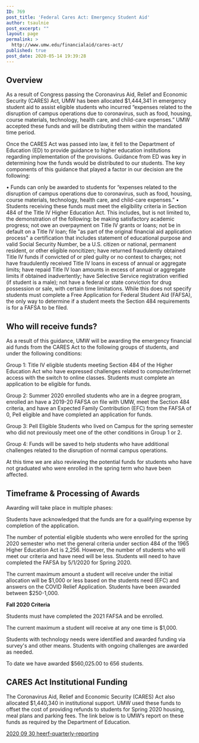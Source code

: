 ```yaml
---
ID: 769
post_title: 'Federal Cares Act: Emergency Student Aid'
author: tsaulnie
post_excerpt: ""
layout: page
permalink: >
  http://www.umw.edu/financialaid/cares-act/
published: true
post_date: 2020-05-14 19:39:28
---
```

<h2>Overview</h2>

As a result of Congress passing the Coronavirus Aid, Relief and Economic Security (CARES) Act, UMW has been allocated $1,444,341 in emergency student aid to assist eligible students who incurred “expenses related to the disruption of campus operations due to coronavirus, such as food, housing, course materials, technology, health care, and child-care expenses.” UMW accepted these funds and will be distributing them within the mandated time period.

Once the CARES Act was passed into law, it fell to the Department of Education (ED) to provide guidance to higher education institutions regarding implementation of the provisions. Guidance from ED was key in determining how the funds would be distributed to our students. The key components of this guidance that played a factor in our decision are the following:

•	Funds can only be awarded to students for “expenses related to the disruption of campus operations due to coronavirus, such as food, housing, course materials, technology, health care, and child-care expenses.”
•	Students receiving these funds must meet the eligibility criteria in Section 484 of the Title IV Higher Education Act. This includes, but is not limited to, the demonstration of the following: be making satisfactory academic progress; not owe an overpayment on Title IV grants or loans; not be in default on a Title IV loan; file "as part of the original financial aid application process" a certification that includes statement of educational purpose and valid Social Security Number, be a U.S. citizen or national, permanent resident, or other eligible noncitizen; have returned fraudulently obtained Title IV funds if convicted of or pled guilty or no contest to charges; not have fraudulently received Title IV loans in excess of annual or aggregate limits; have repaid Title IV loan amounts in excess of annual or aggregate limits if obtained inadvertently; have Selective Service registration verified (if student is a male); not have a federal or state conviction for drug possession or sale, with certain time limitations. While this does not specify students must complete a Free Application for Federal Student Aid (FAFSA), the only way to determine if a student meets the Section 484 requirements is for a FAFSA to be filed.

<h2>Who will receive funds?</h2>
As a result of this guidance, UMW will be awarding the emergency financial aid funds from the CARES Act to the following groups of students, and under the following conditions:

Group 1: Title IV eligible students meeting Section 484 of the Higher Education Act who have expressed challenges related to computer/internet access with the switch to online classes. Students must complete an application to be eligible for funds.

Group 2: Summer 2020 enrolled students who are in a degree program, enrolled an have a 2019-20 FAFSA on file with UMW, meet the Section 484 criteria, and have an Expected Family Contribution (EFC) from the FAFSA of 0, Pell eligible and have completed an application for funds.

Group 3: Pell Eligible Students who lived on Campus for the spring semester who did not previously meet one of the other conditions in Group 1 or 2. 

Group 4: Funds will be saved to help students who have additional challenges related to the disruption of normal campus operations.

At this time we are also reviewing the potential funds for students who have not graduated who were enrolled in the spring term who have been affected.

<h2>Timeframe &amp; Processing of Awards</h2>

Awarding will take place in multiple phases:

Students have acknowledged that the funds are for a qualifying expense by completion of the application.

The number of potential eligible students who were enrolled for the spring 2020 semester who met the general criteria under section 484 of the 1965 Higher Education Act is 2,256.  However, the number of students who will meet our criteria and have need will be less.  Students will need to have completed the FAFSA by 5/1/2020 for Spring 2020. 

The current maximum amount a student will receive under the initial allocation will be $1,000 or less based on the students need (EFC) and answers on the COVID Relief Application.  Students have been awarded between $250-1,000.

<strong>Fall 2020 Criteria</strong>

Students must have completed the 2021 FAFSA and be enrolled.  

The current maximum a student will receive at any one time is $1,000.  

Students with technology needs were identified and awarded funding via survey's and other means.
Students with ongoing challenges are awarded as needed.

To date we have awarded $560,025.00 to 656 students.

<h2><strong>CARES Act Institutional Funding</strong></h2>

The Coronavirus Aid, Relief and Economic Security (CARES) Act also allocated $1,440,340 in institutional support.  UMW used these funds to offset the cost of providing refunds to students for Spring 2020 housing, meal plans and parking fees.  The link below is to UMW’s report on these funds as required by the Department of Education.

<a href="http://www.umw.edu/financialaid/wp-content/uploads/sites/31/2020/10/2020-09-30-heerf-quarterly-reporting.pdf">2020 09 30 heerf-quarterly-reporting</a>